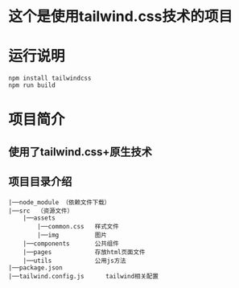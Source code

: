 # 这个是使用tailwind.css技术的项目
# 运行说明
    npm install tailwindcss
    npm run build

# 项目简介
## 使用了tailwind.css+原生技术
## 项目目录介绍
    |──node_module （依赖文件下载）
    |──src  （资源文件）    
        |──assets      
            |──common.css   样式文件     
            |──img          图片    
        |──components       公共组件    
        |──pages            存放html页面文件     
        |──utils            公用js方法     
    |──package.json          
    |──tailwind.config.js      tailwind相关配置   

